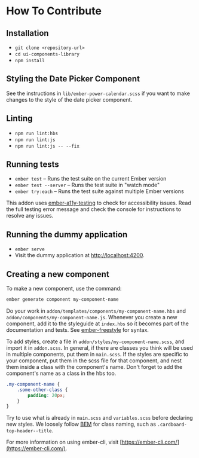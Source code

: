 # How To Contribute

## Installation

* `git clone <repository-url>`
* `cd ui-components-library`
* `npm install`

## Styling the Date Picker Component

See the instructions in `lib/ember-power-calendar.scss` if you want to
make changes to the style of the date picker component.

## Linting

* `npm run lint:hbs`
* `npm run lint:js`
* `npm run lint:js -- --fix`

## Running tests

* `ember test` – Runs the test suite on the current Ember version
* `ember test --server` – Runs the test suite in "watch mode"
* `ember try:each` – Runs the test suite against multiple Ember versions

This addon uses [ember-a11y-testing](https://github.com/ember-a11y/ember-a11y-testing) to check for accessibility issues. Read the full testing error message and check the console for instructions to resolve any issues.

## Running the dummy application

* `ember serve`
* Visit the dummy application at [http://localhost:4200](http://localhost:4200).

## Creating a new component

To make a new component, use the command:

```sh
ember generate component my-component-name
```

Do your work in `addon/templates/components/my-component-name.hbs` and `addon/components/my-component-name.js`. Whenever you create a new component, add it to the styleguide at `index.hbs` so it becomes part of the documentation and tests. See [ember-freestyle](http://ember-freestyle.com/) for syntax.

To add styles, create a file in `addon/styles/my-component-name.scss`, and import it in `addon.scss`. In general, if there are classes you think will be used in multiple components, put them in `main.scss`. If the styles are specific to your component, put them in the scss file for that component, and nest them inside a class with the component's name. Don't forget to add the component's name as a class in the hbs too.

```css
.my-component-name {
    .some-other-class {
        padding: 20px;
    }
}
```

Try to use what is already in `main.scss` and `variables.scss` before declaring new styles. We loosely follow [BEM](http://getbem.com/) for class naming, such as `.cardboard-top-header--title`.

For more information on using ember-cli, visit [https://ember-cli.com/](https://ember-cli.com/).